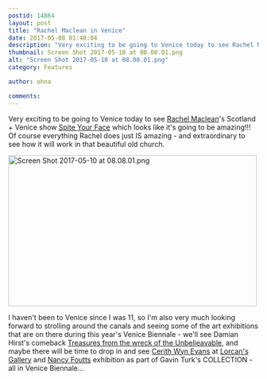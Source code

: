 ```yaml
---
postid: 14864
layout: post
title: "Rachel Maclean in Venice"
date: 2017-05-08 01:48:04
description: "Very exciting to be going to Venice today to see Rachel Maclean&#8217;s Scotland + Venice show Spite Your Face which looks like it&#8217;s going to be amazing!!! Of course everything Rachel does just IS amazing - and extraordinary to see&#8230;"
thumbnail: Screen Shot 2017-05-10 at 08.08.01.png
alt: "Screen Shot 2017-05-10 at 08.08.01.png"
category: Features

author: ohna

comments:
---
```


<p>Very exciting to be going to Venice today to see <a href="http://www.rachelmaclean.com/">Rachel Maclean</a>'s Scotland + Venice show <a href="https://www.youtube.com/watch?v=9k7PAcKEMLg">Spite Your Face</a> which looks like it's going to be amazing!!! Of course everything Rachel does just IS amazing - and extraordinary to see how it will work in that beautiful old church.</p>

<p><a href="{{ site.baseurl }}/assets_c/2017/05/Screen Shot 2017-05-10 at 08.08.01-1488.html" onclick="window.open('{{ site.baseurl }}/assets_c/2017/05/Screen Shot 2017-05-10 at 08.08.01-1488.html','popup','width=1086,height=662,scrollbars=no,resizable=no,toolbar=no,directories=no,location=no,menubar=no,status=no,left=0,top=0'); return false"><img src="{{ site.baseurl }}/assets_c/2017/05/Screen Shot 2017-05-10 at 08.08.01-thumb-500x304-1488.png" width="500" height="304" alt="Screen Shot 2017-05-10 at 08.08.01.png" class="mt-image-none" style="" /></a></p>

<p>I haven't been to Venice since I was 11, so I'm also very much looking forward to strolling around the canals and seeing some of the art exhibitions that are on there during this year's Venice Biennale - we'll see Damian Hirst's comeback <a href="https://www.theguardian.com/artanddesign/2017/mar/26/damien-hirst-treasures-wreck-of-the-unbelievable-venice-biennale">Treasures from the wreck of the Unbelieavable</a>, and maybe there will be time to drop in and see <a href="https://en.wikipedia.org/wiki/Cerith_Wyn_Evans">Cerith Wyn Evans</a> at <a href="http://www.lorcanoneill.com/site/dettaglioEsibizioneArtista.php?idEsibizione=29&amp;idArtista=18">Lorcan's Gallery</a> and <a href="http://www.nancyfouts.com/">Nancy Foutts</a> exhibition as part of Gavin Turk's <span class="caps">COLLECTION </span>- all in Venice Biennale...</p>




